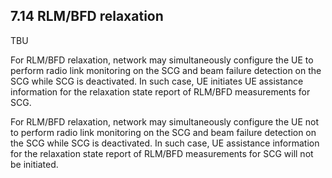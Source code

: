 
## 7.14 RLM/BFD relaxation

TBU

For RLM/BFD relaxation, network may simultaneously configure the UE to perform radio link monitoring on the SCG and beam failure detection on the SCG while SCG is deactivated. In such case, UE initiates UE assistance information for the relaxation state report of RLM/BFD measurements for SCG.

For RLM/BFD relaxation, network may simultaneously configure the UE not to perform radio link monitoring on the SCG and beam failure detection on the SCG while SCG is deactivated. In such case, UE assistance information for the relaxation state report of RLM/BFD measurements for SCG will not be initiated.
